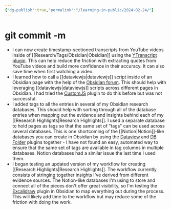 ```yaml
---
{"dg-publish":true,"permalink":"/learning-in-public/2024-02-24/"}
---
```


# git commit -m
- I can now create timestamp-sectioned transcripts from YouTube videos inside of [[Research/Tags/Obsidian\|Obsidian]] using the [YTranscript plugin](https://github.com/lstrzepek/obsidian-yt-transcript/issues/38). This can help reduce the friction with extracting quotes from YouTube videos and build more confidence in their accuracy. It can also save time when first watching a video.
- I learned how to call a [[dataviewjs\|dataviewjs]] script inside of an Obsidian page with the help of the [Obsidian forum](https://forum.obsidian.md/t/trouble-calling-a-customjs-script/77369). This should help with leveraging [[dataviewjs\|dataviewjs]] scripts across different pages in Obsidian. I had tried the [CustomJS](https://github.com/saml-dev/obsidian-custom-js) plugin to do this before but was not successful.
- I added tags to all the entries in several of my Obsidian research databases. This should help with sorting through all of the database entries when mapping out the evidence and insights behind each of my [[Research Highlights\|Research Highlights]]. I used a separate database to hold pages as tags so that the same set of "tags" can be used across several databases. This is one shortcoming of the [[Notion\|Notion]]-like databases you can create in Obsidian by using the [Dataview](https://blacksmithgu.github.io/obsidian-dataview/) and [DB Folder](https://github.com/RafaelGB/obsidian-db-folder) plugins together - I have not found an easy, automated way to ensure that the same set of tags are available in tag columns in multiple databases. Notion databases had a similar issue the last time I used them.
- I began testing an updated version of my workflow for creating [[Research Highlights\|Research Highlights]]. The workflow currently consists of stringing together insights I've derived from different evidence sources. The Notion-like databases I'm using to store and connect all of the pieces don't offer great visibility, so I'm testing the [Excalidraw](https://github.com/zsviczian/obsidian-excalidraw-plugin) plugin in Obsidian to map everything out during the process. This will likely add time to the workflow but may reduce some of the friction with doing the work.